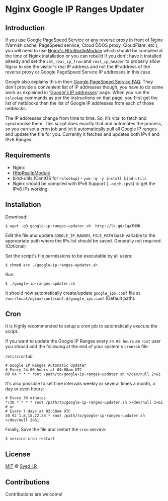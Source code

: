 Nginx Google IP Ranges Updater
=============================

## Introduction ##

If you use [Google PageSpeed Service](https://developers.google.com/speed/pagespeed/service) or any reverse proxy in front of Nginx (Varnish cache, PageSpeed service, Cloud DDOS proxy, CloudFlare, etc.), you will need to use [Nginx's HttpRealIpModule](http://wiki.nginx.org/HttpRealIpModule) which should be compiled at the time of Nginx installation or you can rebuild if you don't have it installed already and set the `set_real_ip_from` and `real_ip_header` to properly allow Nginx to see the visitor's real IP address and not the IP address of the reverse proxy or Google PageSpeed Service IP addresses in this case.

Google also explains this in their [Google PageSpeed Service FAQ](https://developers.google.com/speed/pagespeed/service/faq#clientip). They don't provide a convenient list of IP addresses though, you have to do some work as explained in '[Google's IP addresses](http://support.google.com/a/bin/answer.py?hl=en&answer=60764)' page. When you run the `nslookup` commands as per the instructions on that page, you first get the list of netblocks then the list of Google IP addresses from each of those netblocks. 

The IP addresses change from time to time. So, it’s vital to fetch and synchronise them. This script does exactly that and automates the process, so you can set a cron job and let it automatically pull all [Google IP ranges](https://support.google.com/a/answer/60764?hl=en) and update the file for you. Currently it fetches and updates both IPv4 and IPv6 Ranges.


## Requirements ##

* Nginx
* [HttpRealIpModule](http://wiki.nginx.org/HttpRealIpModule)
* bind-utils (CentOS for `nslookup`) - `yum -q -y install bind-utils`
* Nginx should be compiled with IPv6 Support (`--with-ipv6`) to get the IPv6 IPs working.

## Installation ##


Download:

```
$ wget -qO google-ip-ranges-updater.sh  http://lk.gd/1qaTM9R
```

Edit the file and update `GOOGLE_IP_RANGES_FILE_PATH` bash variable to the appropriate path where the IPs list should be saved. Generally not required. (Optional)


Set the script's file permissions to be executable by all users:

```
$ chmod a+x ./google-ip-ranges-updater.sh
```

Run:

```
$ ./google-ip-ranges-updater.sh
```

It should now automatically create/update `google_ips.conf` file at `/usr/local/nginx/conf/conf.d/google_ips.conf` (Default path).

## Cron ##

It is highly recommended to setup a cron job to automatically execute the script.

If you want to update the Google IP Ranges every `24:00 hours` as `root` user you should add the following at the end of your system's `crontab` file:

`/etc/crontab`:

```
# Google IP Ranges Automatic Updater
# Every 24:00 hours at 04:00am UTC
00 04 * * * root /path/to/google-ip-ranges-updater.sh >/dev/null 2>&1
```

It's also possible to set time intervals weekly or several times a month, a day or even hours:

```
# Every 30 minutes
*/30 * * * * root /path/to/google-ip-ranges-updater.sh >/dev/null 2>&1
# or
# Every 7 days at 02:30am UTC
30 02 1,8,15,22,28 * root /path/to/google-ip-ranges-updater.sh >/dev/null 2>&1
```

Finally, Save the file and restart the `cron` service:

```
$ service cron restart
```

## License ##

[MIT](http://opensource.org/licenses/MIT) &copy; [Syed I.R](https://github.com/irazasyed)

## Contributions ##

Contributions are welcome!
